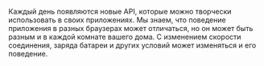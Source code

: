 Каждый день появляются новые API, которые можно творчески использовать в своих
приложениях. Мы знаем, что поведение приложения в разных браузерах
может отличаться, но он может быть разным и в каждой комнате вашего дома.
С изменением скорости соединения, заряда батареи и других условий может
изменяться и его поведение.